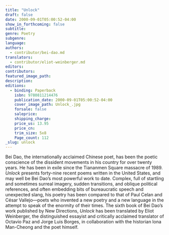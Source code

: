 ```yaml
---
title: "Unlock"
draft: false
date: 2000-09-01T05:00:52-04:00
show_in_forthcoming: false
subtitle:
genre: Poetry
subgenre:
language:
authors:
  - contributor/bei-dao.md
translators:
  - contributor/eliot-weinberger.md
editors:
contributors:
featured_image_path:
description:
editions:
  - binding: Paperback
    isbn: 9780811214476
    publication_date: 2000-09-01T05:00:52-04:00
    cover_image_path: Unlock_.jpg
    forsale: false
    saleprice:
    shipping_charge:
    price_us: 13.95
    price_cn:
    trim_size: 5x8
    Page_count: 112
_slug: unlock
---
```


Bei Dao, the internationally acclaimed Chinese poet, has been the poetic conscience of the dissident movements in his country for over twenty years. He has been in exile since the Tiananmen Square massacre of 1989. _Unlock_ presents forty-nine recent poems written in the United States, and may well be Bei Dao’s most powerful work to date. Complex, full of startling and sometimes surreal imagery, sudden transitions, and oblique political references, and often embedding bits of bureaucratic speech and unexpected slang, his poetry has been compared to that of Paul Celan and César Vallejo––poets who invented a new poetry and a new language in the attempt to speak of the enormity of their times. The sixth book of Bei Dao’s work published by New Directions, _Unlock_ has been translated by Eliot Weinberger, the distinguished essayist and critically acclaimed translator of Octavio Paz and Jorge Luis Borges, in collaboration with the historian lona Man-Cheong and the poet himself.


